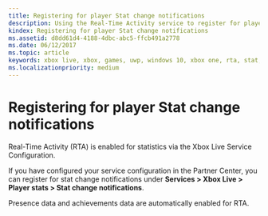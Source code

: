 ```yaml
---
title: Registering for player Stat change notifications
description: Using the Real-Time Activity service to register for player stat change notifications.
kindex: Registering for player Stat change notifications
ms.assetid: d8dd61d4-4188-4dbc-abc5-ffcb491a2778
ms.date: 06/12/2017
ms.topic: article
keywords: xbox live, xbox, games, uwp, windows 10, xbox one, rta, stat, notifications
ms.localizationpriority: medium
---
```


# Registering for player Stat change notifications

Real-Time Activity (RTA) is enabled for statistics via the Xbox Live Service Configuration.

If you have configured your service configuration in the Partner Center, you can register for stat change notifications under **Services > Xbox Live > Player stats > Stat change notifications**.

Presence data and achievements data are automatically enabled for RTA.
